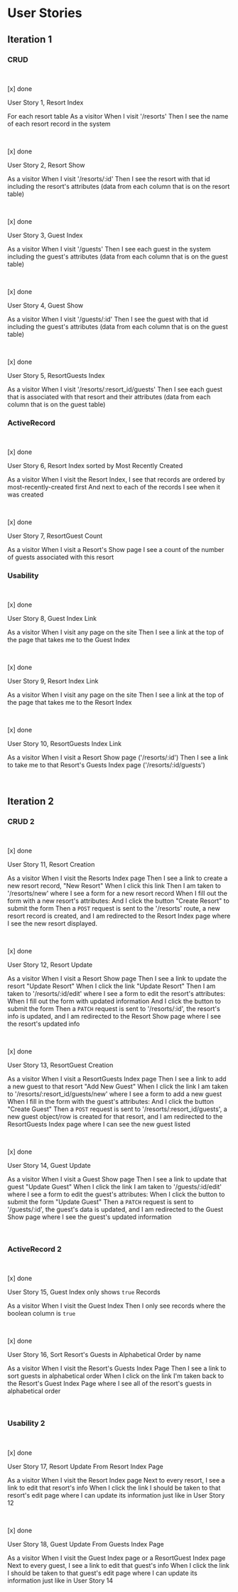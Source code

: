 # User Stories

## Iteration 1

### CRUD

&nbsp;

[x] done

User Story 1, Resort Index

For each resort table
As a visitor
When I visit '/resorts'
Then I see the name of each resort record in the system

&nbsp;

[x] done

User Story 2, Resort Show

As a visitor
When I visit '/resorts/:id'
Then I see the resort with that id including the resort's attributes
(data from each column that is on the resort table)

&nbsp;

[x] done

User Story 3, Guest Index

As a visitor
When I visit '/guests'
Then I see each guest in the system including the guest's attributes
(data from each column that is on the guest table)

&nbsp;

[x] done

User Story 4, Guest Show

As a visitor
When I visit '/guests/:id'
Then I see the guest with that id including the guest's attributes
(data from each column that is on the guest table)

&nbsp;

[x] done

User Story 5, ResortGuests Index

As a visitor
When I visit '/resorts/:resort_id/guests'
Then I see each guest that is associated with that resort and their attributes
(data from each column that is on the guest table)

### ActiveRecord

&nbsp;

[x] done

User Story 6, Resort Index sorted by Most Recently Created

As a visitor
When I visit the Resort Index,
I see that records are ordered by most-recently-created first
And next to each of the records I see when it was created

&nbsp;

[x] done

User Story 7, ResortGuest Count

As a visitor
When I visit a Resort's Show page
I see a count of the number of guests associated with this resort

### Usability

&nbsp;

[x] done

User Story 8, Guest Index Link

As a visitor
When I visit any page on the site
Then I see a link at the top of the page that takes me to the Guest Index

&nbsp;

[x] done

User Story 9, Resort Index Link

As a visitor
When I visit any page on the site
Then I see a link at the top of the page that takes me to the Resort Index

&nbsp;

[x] done

User Story 10, ResortGuests Index Link

As a visitor
When I visit a Resort Show page ('/resorts/:id')
Then I see a link to take me to that Resort's Guests Index page ('/resorts/:id/guests')

&nbsp;

## Iteration 2

### CRUD 2

&nbsp;

[x] done

User Story 11, Resort Creation

As a visitor
When I visit the Resorts Index page
Then I see a link to create a new resort record, "New Resort"
When I click this link
Then I am taken to '/resorts/new' where I see a form for a new resort record
When I fill out the form with a new resort's attributes:
And I click the button "Create Resort" to submit the form
Then a `POST` request is sent to the '/resorts' route,
a new resort record is created,
and I am redirected to the Resort Index page where I see the new resort displayed.

&nbsp;

[x] done

User Story 12, Resort Update

As a visitor
When I visit a Resort Show page
Then I see a link to update the resort "Update Resort"
When I click the link "Update Resort"
Then I am taken to '/resorts/:id/edit' where I see a form to edit the resort's attributes:
When I fill out the form with updated information
And I click the button to submit the form
Then a `PATCH` request is sent to '/resorts/:id',
the resort's info is updated,
and I am redirected to the Resort Show page where I see the resort's updated info

&nbsp;

[x] done

User Story 13, ResortGuest Creation

As a visitor
When I visit a ResortGuests Index page
Then I see a link to add a new guest to that resort "Add New Guest"
When I click the link
I am taken to '/resorts/:resort_id/guests/new' where I see a form to add a new guest
When I fill in the form with the guest's attributes:
And I click the button "Create Guest"
Then a `POST` request is sent to '/resorts/:resort_id/guests',
a new guest object/row is created for that resort,
and I am redirected to the ResortGuests Index page where I can see the new guest listed

&nbsp;

[x] done

User Story 14, Guest Update

As a visitor
When I visit a Guest Show page
Then I see a link to update that guest "Update Guest"
When I click the link
I am taken to '/guests/:id/edit' where I see a form to edit the guest's attributes:
When I click the button to submit the form "Update Guest"
Then a `PATCH` request is sent to '/guests/:id',
the guest's data is updated,
and I am redirected to the Guest Show page where I see the guest's updated information

&nbsp;

### ActiveRecord 2

&nbsp;

[x] done

User Story 15, Guest Index only shows `true` Records

As a visitor
When I visit the Guest Index
Then I only see records where the boolean column is `true`

&nbsp;

[x] done

User Story 16, Sort Resort's Guests in Alphabetical Order by name

As a visitor
When I visit the Resort's Guests Index Page
Then I see a link to sort guests in alphabetical order
When I click on the link
I'm taken back to the Resort's Guest Index Page where I see all of the resort's guests in alphabetical order

&nbsp;

### Usability 2

&nbsp;

[x] done

User Story 17, Resort Update From Resort Index Page

As a visitor
When I visit the Resort Index page
Next to every resort, I see a link to edit that resort's info
When I click the link
I should be taken to that resort's edit page where I can update its information just like in User Story 12

&nbsp;

[x] done

User Story 18, Guest Update From Guests Index Page

As a visitor
When I visit the Guest Index page or a ResortGuest Index page
Next to every guest, I see a link to edit that guest's info
When I click the link
I should be taken to that guest's edit page where I can update its information just like in User Story 14

&nbsp;
